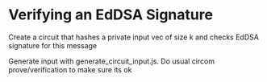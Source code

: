 # Verifying an EdDSA Signature

Create a circuit that hashes a private input vec of size k and checks EdDSA signature for this message

Generate input with generate_circuit_input.js. Do usual circom prove/verification to make sure its ok
